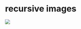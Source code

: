 # recursive images


![](http://34.66.189.202:4567/uploads/DALL%C2%B7E%202022-12-11%2014.49.53%20-%20an%20surrealist%20image%20of%20a%20machine%20creating%20a%20image%20of%20a%20machine%20%20creating%20a%20image%20of%20a%20machine%20%20creating%20a%20image%20of%20a%20machine%20%20creating%20a%20image%20of%20a%20ma.png)